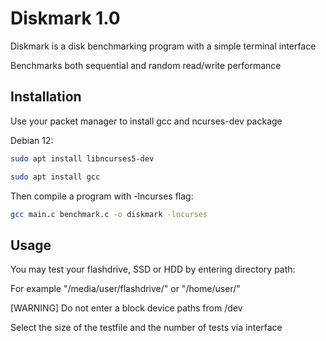 # Diskmark 1.0

Diskmark is a disk benchmarking program with a simple terminal interface

Benchmarks both sequential and random read/write performance

## Installation

Use your packet manager to install gcc and ncurses-dev package

Debian 12:
```bash
sudo apt install libncurses5-dev
```

```bash
sudo apt install gcc
```
Then compile a program with -lncurses flag:
```bash
gcc main.c benchmark.c -o diskmark -lncurses
```
## Usage

You may test your flashdrive, SSD or HDD by entering directory path:

For example "/media/user/flashdrive/" or "/home/user/"

[WARNING] Do not enter a block device paths from /dev

Select the size of the testfile and the number of tests via interface
